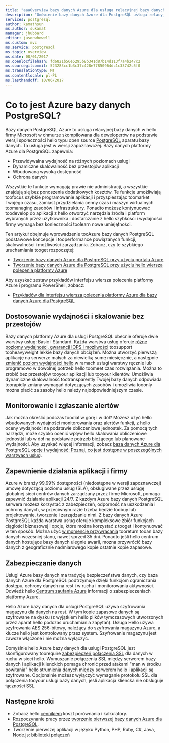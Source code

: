 ```yaml
---
title: "aaaOverview bazy danych Azure dla usługa relacyjnej bazy danych PostgreSQL | Dokumentacja firmy Microsoft"
description: "Omówienie bazy danych Azure dla PostgreSQL usługa relacyjnej bazy danych."
services: postgresql
author: kamathsun
ms.author: sukamat
manager: jhubbard
editor: jasonwhowell
ms.custom: mvc
ms.service: postgresql
ms.topic: overview
ms.date: 08/01/2017
ms.openlocfilehash: fd6821b56e5295b8b341d87b14d113f7a4b247c2
ms.sourcegitcommit: 523283cc1b3c37c428e77850964dc1c33742c5f0
ms.translationtype: MT
ms.contentlocale: pl-PL
ms.lasthandoff: 10/06/2017
---
```

# <a name="what-is-azure-database-for-postgresql"></a>Co to jest Azure bazy danych PostgreSQL?

Bazy danych PostgreSQL Azure to usługa relacyjnej bazy danych w hello firmy Microsoft w chmurze skompilowana dla deweloperów na podstawie wersji społeczności hello typu open source [PostgreSQL](https://www.postgresql.org/) aparatu bazy danych. Ta usługa jest w wersji zapoznawczej. Bazy danych platformy Azure dla PostgreSQL zapewnia:
- Przewidywalna wydajność na różnych poziomach usługi
- Dynamiczne skalowalność bez przestojów aplikacji
- Wbudowaną wysoką dostępność
- Ochrona danych

Wszystkie te funkcje wymagają prawie nie administracji, a wszystkie znajdują się bez ponoszenia dodatkowych kosztów. Te funkcje umożliwiają toofocus szybkie programowanie aplikacji i przyspieszając toomarket Twojego czasu, zamiast przydzielania cenny czas i maszyn wirtualnych toomanaging zasobów i infrastruktury. Ponadto możesz kontynuować toodevelop do aplikacji z hello otworzyć narzędzia źródła i platform wybranych przez użytkownika i dostarczanie z hello szybkości i wydajności firmy wymaga bez konieczności toolearn nowe umiejętności. 

Ten artykuł obejmuje wprowadzenie tooAzure bazy danych PostgreSQL podstawowe koncepcje i tooperformance powiązanych funkcji, skalowalności i możliwości zarządzania. Zobacz, czy te szybkiego uruchamiania tooget rozpoczętej:

- [Tworzenie bazy danych Azure dla PostgreSQL przy użyciu portalu Azure](quickstart-create-server-database-portal.md)
- [Tworzenie bazy danych Azure dla PostgreSQL przy użyciu hello wiersza polecenia platformy Azure](quickstart-create-server-database-azure-cli.md)

Aby uzyskać zestaw przykładów interfejsu wiersza polecenia platformy Azure i programu PowerShell, zobacz:

- [Przykładów dla interfejsu wiersza polecenia platformy Azure dla bazy danych Azure dla PostgreSQL](./sample-scripts-azure-cli.md)

## <a name="adjust-performance-and-scale-without-downtime"></a>Dostosowanie wydajności i skalowanie bez przestojów

Bazy danych platformy Azure dla usługi PostgreSQL obecnie oferuje dwie warstwy usług: Basic i Standard. Każda warstwa usług oferuje [różne poziomy wydajności, gwarancji IOPS i możliwości](concepts-service-tiers.md) toosupport tooheavyweight lekkie bazy danych obciążeń. Można utworzyć pierwszą aplikację na serwerze małych za niewielką sumę miesięcznie, a następnie [zmienić poziom wydajności hello](scripts/sample-scale-server-up-or-down.md) w ramach usługi warstwy ręcznie lub programowo w dowolnej potrzeb hello toomeet czas rozwiązania. Można to zrobić bez przestojów tooyour aplikacji lub tooyour klientów. Umożliwia dynamiczne skalowalność tootransparently Twojej bazy danych odpowiada toorapidly zmiany wymagań dotyczących zasobów i umożliwia tooonly można płacić za zasoby hello należy najodpowiedniejszym czasie.

## <a name="monitoring-and-alerting"></a>Monitorowanie i zgłaszanie alertów
Jak można określić podczas toodial w górę i w dół? Możesz użyć hello wbudowanych wydajności monitorowania oraz alertów funkcji, z hello oceny wydajności na podstawie obliczeniowe jednostek. Za pomocą tych narzędzi, może szybko ocenić wpływ hello skalowania obliczeniowe jednostki lub w dół na podstawie potrzeb bieżącego lub planowane wydajności. Aby uzyskać więcej informacji, zobacz [bazą danych Azure dla PostgreSQL opcje i wydajność: Poznaj, co jest dostępne w poszczególnych warstwach usług](./concepts-service-tiers.md).

## <a name="keep-your-app-and-business-running"></a>Zapewnienie działania aplikacji i firmy
Azure w branży 99,99% dostępności (niedostępne w wersji zapoznawczej) umowę dotyczącą poziomu usług (SLA), obsługiwane przez usługę globalnej sieci centrów danych zarządzany przez firmę Microsoft, pomaga zapewnić działanie aplikacji 24/7. Z każdym Azure bazy danych PostgreSQL serwera możesz korzystać z zabezpieczeń, odporność na uszkodzenia i ochrony danych, w przeciwnym razie trzeba będzie toobuy lub projektowanie, tworzenie i zarządzanie nimi. Z bazy danych Azure PostgreSQL każda warstwa usług oferuje kompleksowe zbiór funkcjach ciągłości biznesowej i opcje, które można korzystać z tooget i kontynuować w ten sposób. Można użyć [w momencie przywracania](howto-restore-server-portal.md) tooreturn tooan bazy danych wcześniej stanu, nawet sprzed 35 dni. Ponadto jeśli hello centrum danych hostujące bazy danych ulegnie awarii, można przywrócić bazy danych z geograficznie nadmiarowego kopie ostatnie kopie zapasowe.

## <a name="secure-your-data"></a>Zabezpieczanie danych
Usługi Azure bazy danych ma tradycję bezpieczeństwa danych, czy baza danych Azure dla PostgreSQL podtrzymuje dzięki funkcjom ograniczania dostępu, ochrony danych na rest i w ruchu i monitorowania aktywności. Odwiedź hello [Centrum zaufania Azure](https://www.microsoft.com/TrustCenter/Security/default.aspx) informacji o zabezpieczeniach platformy Azure.

Hello Azure bazy danych dla usługi PostgreSQL używa szyfrowania magazynu dla danych na rest. W tym kopie zapasowe danych są szyfrowane na dysku (z wyjątkiem hello plików tymczasowych utworzonych przez aparat hello podczas uruchamiania zapytań). Usługa Hello używa szyfrowania AES 256-bitowy, należący do szyfrowania magazynu Azure, a klucze hello jest kontrolowany przez system. Szyfrowanie magazynu jest zawsze włączone i nie można wyłączyć.

Domyślnie hello Azure bazy danych dla usługi PostgreSQL jest skonfigurowany toorequire [zabezpieczeń połączenia SSL](./concepts-ssl-connection-security.md) dla danych w ruchu w sieci hello. Wymuszanie połączenia SSL między serwerem bazy danych i aplikacji klienckich pomaga chronić przed atakami "man w środku powitania" hello strumienia danych między serwerem hello i aplikacji są szyfrowane.  Opcjonalnie możesz wyłączyć wymaganie protokołu SSL dla połączenia tooyour usługi bazy danych, jeśli aplikacja kliencka nie obsługuje łączności SSL.

## <a name="next-steps"></a>Następne kroki
- Zobacz hello [cennikiem](https://azure.microsoft.com/pricing/details/postgresql/) koszt porównania i kalkulatory.
- Rozpoczynanie pracy przez [tworzenie pierwszej bazy danych Azure dla PostgreSQL](./quickstart-create-server-database-portal.md).
- Tworzenie pierwszej aplikacji w języku Python, PHP, Ruby, C\#, Java, Node.js: [biblioteki połączeń](./concepts-connection-libraries.md)
